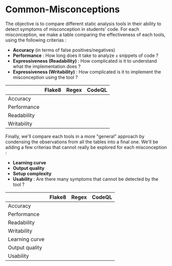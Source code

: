 # Common-Misconceptions

The objective is to compare different static analysis tools in their ability to detect symptoms of misconception in students' code. For each misconception, we make a table comparing the effectiveness of each tools, using the following criterias :

- **Accuracy** (in terms of false positives/negatives)
- **Performance** : How long does it take to analyze `x` snippets of code ?
- **Expressiveness (Readability)** : How complicated is it to understand what the implementation does ?
- **Expressiveness (Writability)** : How complicated is it to implement the misconception using the tool ?

|| Flake8 | Regex | CodeQL |
|---|---|---|---|
Accuracy | | | |
Performance | | | |
Readability | | | |
Writability | | | |

Finally, we'll compare each tools in a more "general" approach by condensing the observations from all the tables into a final one. We'll be adding a few criterias that cannot really be explored for each misconception :

- **Learning curve**
- **Output quality**
- **Setup complexity**
- **Usability** : Are there many symptoms that cannot be detected by the tool ?

|| Flake8 | Regex | CodeQL |
|---|---|---|---|
Accuracy | | | |
Performance | | | |
Readability | | | |
Writability | | | |
Learning curve | | | |
Output quality | | | |
Usability | | | |
